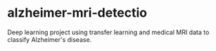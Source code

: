 # alzheimer-mri-detectio
Deep learning project using transfer learning and medical MRI data to classify Alzheimer's disease.
